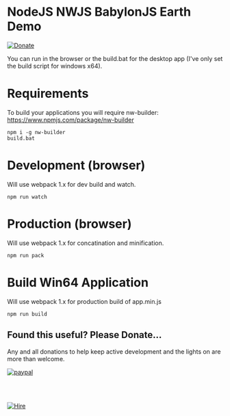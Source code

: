 # NodeJS NWJS BabylonJS Earth Demo
[![Donate](https://img.shields.io/badge/Donate-PayPal-green.svg)](https://www.paypal.com/cgi-bin/webscr?cmd=_donations&business=Darcey%2eLloyd%40gmail%2ecom&lc=GB&item_name=Darcey%20Lloyd%20Developer%20Donation&currency_code=GBP&bn=PP%2dDonationsBF%3abtn_donateCC_LG%2egif%3aNonHosted)

You can run in the browser or the build.bat for the desktop app (I've only set the build script for windows x64).

# Requirements
To build your applications you will require nw-builder:
https://www.npmjs.com/package/nw-builder
```
npm i -g nw-builder
build.bat
```

# Development (browser)
Will use webpack 1.x for dev build and watch.
```
npm run watch
```

# Production (browser)
Will use webpack 1.x for concatination and minification.
```
npm run pack
```

# Build Win64 Application
Will use webpack 1.x for production build of app.min.js
```
npm run build
```

## <b>Found this useful? Please Donate...</b>
Any and all donations to help keep active development and the lights on are more than welcome.

[![paypal](https://www.paypalobjects.com/en_GB/i/btn/btn_donate_LG.gif)](https://www.paypal.com/cgi-bin/webscr?cmd=_donations&business=Darcey%2eLloyd%40gmail%2ecom&lc=GB&item_name=Darcey%20Lloyd%20Developer%20Donation&currency_code=GBP&bn=PP%2dDonationsBF%3abtn_donateCC_LG%2egif%3aNonHosted)


<br>
<br>

[![Hire](https://www.allforthecode.co.uk/images/pph_widget.jpg)](http://pph.me/Darcey)

